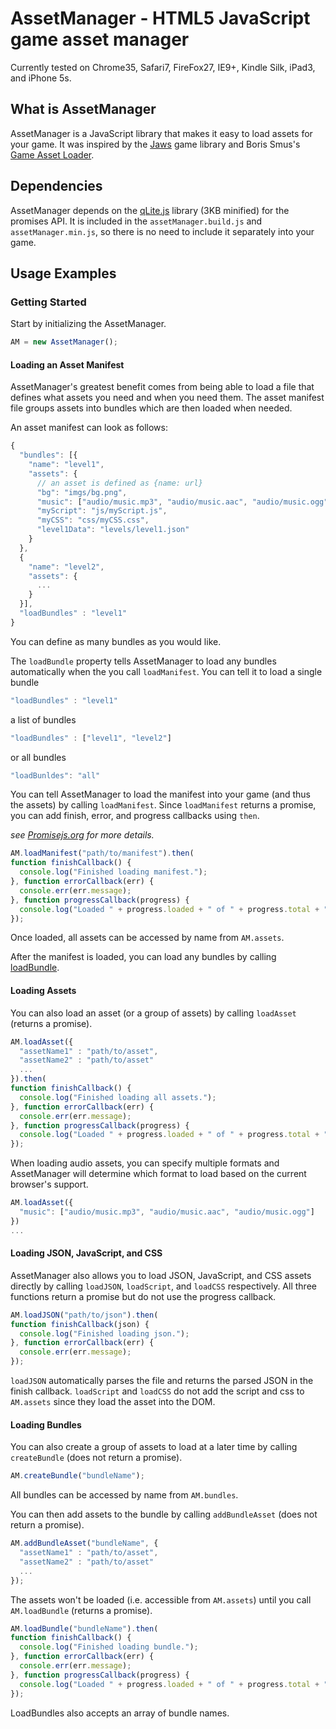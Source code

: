 AssetManager - HTML5 JavaScript game asset manager
============

Currently tested on Chrome35, Safari7, FireFox27, IE9+, Kindle Silk, iPad3, and iPhone 5s.

## What is AssetManager

AssetManager is a JavaScript library that makes it easy to load assets for your game. It was inspired by the [Jaws](https://github.com/ippa/jaws) game library and Boris Smus's [Game Asset Loader](https://github.com/borismus/game-asset-loader).

## Dependencies

AssetManager depends on the [qLite.js](https://github.com/straker/qLite) library (3KB minified) for the promises API. It is included in the `assetManager.build.js` and `assetManager.min.js`, so there is no need to include it separately into your game.

## Usage Examples

### Getting Started

Start by initializing the AssetManager.

```javascript
AM = new AssetManager();
```

#### Loading an Asset Manifest

AssetManager's greatest benefit comes from being able to load a file that defines what assets you need and when you need them. The asset manifest file groups assets into bundles which are then loaded when needed.

An asset manifest can look as follows:

```javascript
{
  "bundles": [{
    "name": "level1",
    "assets": {
      // an asset is defined as {name: url}
      "bg": "imgs/bg.png",
      "music": ["audio/music.mp3", "audio/music.aac", "audio/music.ogg"],
      "myScript": "js/myScript.js",
      "myCSS": "css/myCSS.css",
      "level1Data": "levels/level1.json"
    }
  },
  {
    "name": "level2",
    "assets": {
      ...
    }
  }],
  "loadBundles" : "level1"
}
```

You can define as many bundles as you would like.

The `loadBundle` property tells AssetManager to load any bundles automatically when the you call `loadManifest`. You can tell it to load a single bundle

```javascript
"loadBundles" : "level1"
```

a list of bundles

```javascript
"loadBundles" : ["level1", "level2"]
```

or all bundles

```javascript
"loadBunldes": "all"
```

You can tell AssetManager to load the manifest into your game (and thus the assets) by calling `loadManifest`. Since `loadManifest` returns a promise, you can add finish, error, and progress callbacks using `then`.

*see [Promisejs.org](https://www.promisejs.org/) for more details.*

```javascript
AM.loadManifest("path/to/manifest").then(
function finishCallback() {
  console.log("Finished loading manifest.");
}, function errorCallback(err) {
  console.err(err.message);
}, function progressCallback(progress) {
  console.log("Loaded " + progress.loaded + " of " + progress.total + " assets.");
});
```

Once loaded, all assets can be accessed by name from `AM.assets`.

After the manifest is loaded, you can load any bundles by calling [loadBundle](#loading-bundles).

#### Loading Assets

You can also load an asset (or a group of assets) by calling `loadAsset` (returns a promise).

```javascript
AM.loadAsset({
  "assetName1" : "path/to/asset",
  "assetName2" : "path/to/asset"
  ...
}).then(
function finishCallback() {
  console.log("Finished loading all assets.");
}, function errorCallback(err) {
  console.err(err.message);
}, function progressCallback(progress) {
  console.log("Loaded " + progress.loaded + " of " + progress.total + " assets.");
});
```

When loading audio assets, you can specify multiple formats and AssetManager will determine which format to load based on the current browser's support.

```javascript
AM.loadAsset({
  "music": ["audio/music.mp3", "audio/music.aac", "audio/music.ogg"]
})
...
```

#### Loading JSON, JavaScript, and CSS

AssetManager also allows you to load JSON, JavaScript, and CSS assets directly by calling `loadJSON`, `loadScript`, and `loadCSS` respectively. All three functions return a promise but do not use the progress callback.

```javascript
AM.loadJSON("path/to/json").then(
function finishCallback(json) {
  console.log("Finished loading json.");
}, function errorCallback(err) {
  console.err(err.message);
});
```

`loadJSON` automatically parses the file and returns the parsed JSON in the finish callback. `loadScript` and `loadCSS` do not add the script and css to `AM.assets` since they load the asset into the DOM.

#### Loading Bundles

You can also create a group of assets to load at a later time by calling `createBundle` (does not return a promise).

```javascript
AM.createBundle("bundleName");
```

All bundles can be accessed by name from `AM.bundles`.

You can then add assets to the bundle by calling `addBundleAsset` (does not return a promise).
```javascript
AM.addBundleAsset("bundleName", {
  "assetName1" : "path/to/asset",
  "assetName2" : "path/to/asset"
  ...
});
```

The assets won't be loaded (i.e. accessible from `AM.assets`) until you call `AM.loadBundle` (returns a promise).

```javascript
AM.loadBundle("bundleName").then(
function finishCallback() {
  console.log("Finished loading bundle.");
}, function errorCallback(err) {
  console.err(err.message);
}, function progressCallback(progress) {
  console.log("Loaded " + progress.loaded + " of " + progress.total + " assets.");
});
```

LoadBundles also accepts an array of bundle names.
